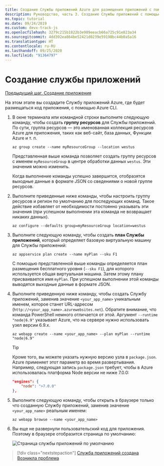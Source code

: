 ```yaml
---
title: Создание Службы приложений Azure для размещения приложений с помощью Azure CLI
description: Руководство, часть 3. Создание Службы приложений с помощью Azure CLI
ms.topic: tutorial
ms.date: 09/24/2019
ms.custom: devx-track-js
ms.openlocfilehash: 3279c215b1822b3e989eeacb66a725c91e023a34
ms.sourcegitcommit: 4dd392ea864be52421d0239e59198bc44b0a5a16
ms.translationtype: HT
ms.contentlocale: ru-RU
ms.lasthandoff: 09/25/2020
ms.locfileid: "91364797"
---
```

# <a name="create-the-app-service"></a>Создание службы приложений

[Предыдущий шаг. Создание приложения](tutorial-vscode-azure-cli-node-02.md)

На этом этапе вы создадите Службу приложений Azure, где будет размещаться код приложения, с помощью Azure CLI.

1. В окне терминала или командной строки выполните следующую команду, чтобы создать **группу ресурсов** для Службы приложений. По сути, группа ресурсов — это именованная коллекция ресурсов Azure для приложения, таких как веб-сайт, база данных, Функции Azure и т. п.

    ```azurecli
    az group create --name myResourceGroup --location westus
    ```

    Представленная выше команда позволяет создать группу ресурсов с именем `myResourceGroup` в центре обработки данных `westus`. Эти значения можно изменить.

    Когда выполнение команды успешно завершится, отобразятся выходные данные в формате JSON со сведениями о новой группе ресурсов.

1. Выполните приведенные ниже команды, чтобы настроить группу ресурсов и регион по умолчанию для последующих команд. Такое действие избавляет от необходимости постоянно указывать эти значения (при успешном выполнении эта команда не возвращает никаких данных).

    ```azurecli
    az configure --defaults group=myResourceGroup location=westus
    ```

1. Выполните следующую команду, чтобы создать **план Службы приложений**, который определяет базовую виртуальную машину для Службы приложений:

    ```azurecli
    az appservice plan create --name myPlan --sku F1
    ```

    С помощью представленной выше команды определяется план размещения бесплатного уровня (`--sku F1`), для которого используется общая виртуальная машина. Затем этому плану присваивается имя `myPlan`. При успешном выполнении этой команды выводятся выходные данные в формате JSON.

1. Выполните приведенную ниже команду, чтобы создать Службу приложений, заменив значение `<your_app_name>` уникальным именем, которое станет URL-адресом (`http://<your_app_name>.azurewebsites.net`). Обратите внимание, что команда PowerShell немного отличается от этой. Аргумент `--runtime "node|6.9"` указывает Azure, что на сервере нужно использовать узел версии 6.9.x.

    ```azurecli
    az webapp create --name <your_app_name> --plan myPlan --runtime "node|6.9"
    ```

    > [!TIP]
    > Кроме того, вы можете указать нужную версию узла в `package.json`. Azure применяет этот параметр во время развертывания. Например, следующая запись `package.json` требует, чтобы в Azure использовалась платформа Node версии не ниже 7.0.0:
    >
    > ``` json
    > "engines": {
    >     "node": ">7.0.0"
    > },
    > ```

1. Выполните следующую команду, чтобы открыть в браузере только что созданную Службу приложений, заменив значение `<your_app_name>` реальным именем:

    ```azurecli
    az webapp browse --name <your_app_name>
    ```

1. Вы еще не развернули пользовательский код для приложения. Поэтому в браузере отобразится страница по умолчанию:

    ![Страница службы приложений по умолчанию](media/azure-cli/azure-default-page.png)

> [!div class="nextstepaction"]
> [Служба приложений создана](tutorial-vscode-azure-cli-node-04.md) [Возникла проблема](https://www.research.net/r/PWZWZ52?tutorial=node-deployment&step=create-website)
